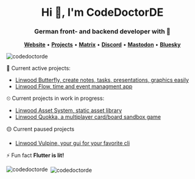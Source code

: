 <h1 align="center">Hi 👋, I'm CodeDoctorDE</h1>
<h3 align="center">German front- and backend developer with 💚</h3>

<p align="center">
    <a href="https://linwood.dev"><b>Website</b></a> •
    <a href="https://github.com/LinwoodDev"><b>Projects</b></a> •
    <a href="https://linwood.dev/matrix"><b>Matrix</b></a> •
    <a href="https://go.linwood.dev/discord"><b>Discord</b></a> •
    <a href="https://alpaka.social/@codedoctor"><b>Mastodon</b></a> •
    <a href="codedoctor.bsky.social"><b>Bluesky</b></a>
</p>

<p align="left"> <img src="https://komarev.com/ghpvc/?username=codedoctorde" alt="codedoctorde" /> </p>

💪 Current active projects:
- [Linwood Butterfly, create notes, tasks, presentations, graphics easily](https://github.com/LinwoodDev/Butterfly)
- [Linwood Flow, time and event managment app](https://github.com/LinwoodDev/Flow)

⏲ Current projects in work in progress:
- [Linwood Asset System, static asset library](https://github.com/LinwoodDev/AssetSystem)
- [Linwood Quokka, a multiplayer card/board sandbox game](https://github.com/LinwoodDev/Quokka)

🟡 Current paused projects
- [Linwood Vulpine, your gui for your favorite cli](https://github.com/LinwoodDev/Vulpine)

⚡ Fun fact **Flutter is lit!**

<p><img align="left" src="https://github-readme-stats.vercel.app/api/top-langs/?username=codedoctorde&layout=compact&theme=radical" alt="codedoctorde" /></p>

<p>&nbsp;<img align="center" src="https://github-readme-stats.vercel.app/api?username=codedoctorde&show_icons=true&theme=radical" alt="codedoctorde" /></p>
